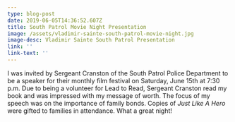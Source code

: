 ```yaml
---
type: blog-post
date: 2019-06-05T14:36:52.607Z
title: South Patrol Movie Night Presentation
image: /assets/vladimir-sainte-south-patrol-movie-night.jpg
image-desc: Vladimir Sainte South Patrol Presentation
link: ''
link-text: ''
---
```

I was invited by Sergeant Cranston of the South Patrol Police Department to be a speaker for their monthly film festival on Saturday, June 15th at 7:30 p.m. Due to being a volunteer for Lead to Read, Sergeant Cranston read my book and was impressed with my message of worth. The focus of my speech was on the importance of family bonds. Copies of *Just Like A Hero* were gifted to families in attendance. What a great night!
